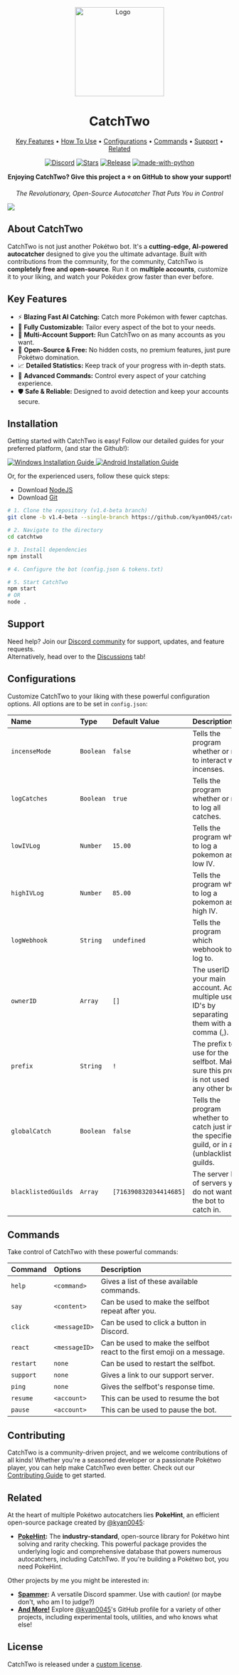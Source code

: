       
<!-- Badges (Top) -->
<p align="center">
  <a href="https://kyan.space"><img width="200px" src="https://res.cloudinary.com/dppthk8lt/image/upload/v1719331169/catchtwo_bjvlqi.png" alt="Logo"></a>
  <h1 align="center">CatchTwo</h1>
</p>


<p align="center">
  <a href="#key-features">Key Features</a> •
  <a href="#installation">How To Use</a> •
  <a href="#configurations">Configurations</a> •
  <a href="#commands">Commands</a> •
  <a href="#support">Support</a> •
  <a href="#related">Related</a>
</p>

  <p align="center">
  <a href="https://discord.gg/tXa2Hw5jHy"><img src="https://img.shields.io/discord/1133853334944632832?label=Discord&logo=discord&logoColor=white&style=for-the-badge" alt="Discord"></a>
  <a href="https://github.com/kyan0045/CatchTwo/stargazers"><img src="https://img.shields.io/github/stars/kyan0045/CatchTwo?style=for-the-badge&logo=github&color=blue" alt="Stars"></a>
  <a href="https://github.com/kyan0045/CatchTwo/releases"><img src="https://img.shields.io/github/v/release/kyan0045/CatchTwo?style=for-the-badge&logo=github" alt="Release"></a>
  <a href="https://www.nodejs.org/"><img src="https://img.shields.io/badge/node.js-339933?style=for-the-badge&logo=Node.js&logoColor=white" alt="made-with-python"></a>
</p>


<p align="center">
  <b>Enjoying CatchTwo? Give this project a ⭐ on GitHub to show your support!</b>
</p>

<!-- Title & Subtitle -->
<p align="center">
  <i>The Revolutionary, Open-Source Autocatcher That Puts You in Control</i>
</p>

<img src="https://res.cloudinary.com/dppthk8lt/image/upload/v1734823547/image_fx__4_cacczd.png">

<!-- About Section -->
<h2 align="">About CatchTwo</h2>
<p align="">
  CatchTwo is not just another Pokétwo bot. It's a <b>cutting-edge, AI-powered autocatcher</b> designed to give you the ultimate advantage. Built with contributions from the community, for the community, CatchTwo is <b>completely free and open-source</b>. Run it on <b>multiple accounts</b>, customize it to your liking, and watch your Pokédex grow faster than ever before.
</p>

<!-- Features Section -->
<h2 align="">Key Features</h2>
<p align="">
  <ul>
    <li>⚡ <b>Blazing Fast AI Catching:</b> Catch more Pokémon with fewer captchas.</li>
    <li>🔧 <b>Fully Customizable:</b> Tailor every aspect of the bot to your needs.</li>
    <li>👥 <b>Multi-Account Support:</b> Run CatchTwo on as many accounts as you want.</li>
    <li>💖 <b>Open-Source & Free:</b> No hidden costs, no premium features, just pure Pokétwo domination.</li>
    <li>📈 <b>Detailed Statistics:</b> Keep track of your progress with in-depth stats.</li>
    <li>🤖 <b>Advanced Commands:</b> Control every aspect of your catching experience.</li>
    <li>🛡️ <b>Safe & Reliable:</b> Designed to avoid detection and keep your accounts secure.</li>
  </ul>
</p>

<!-- Installation Section -->
<h2 align="">Installation</h2>
<p align="">
  Getting started with CatchTwo is easy! Follow our detailed guides for your preferred platform, (and star the Github!):
</p>
<p align="">
  <a href="https://youtu.be/Zfy2OQjAX3g">
    <img src="https://img.shields.io/badge/Windows-0078D6?style=for-the-badge&logo=windows&logoColor=white" alt="Windows Installation Guide">
  </a>
  <a href="https://discord.gg/tXa2Hw5jHy">
    <img src="https://img.shields.io/badge/Android-3DDC84?style=for-the-badge&logo=android&logoColor=white" alt="Android Installation Guide">
  </a>
 <!-- <a href="[LINK_TO_REPLIT_GUIDE]">
    <img src="https://img.shields.io/badge/Replit-F26207?style=for-the-badge&logo=replit&logoColor=white" alt="Replit Installation Guide">
  </a> -->
</p>
<p align="">Or, for the experienced users, follow these quick steps:</p>

- Download [NodeJS](https://nodejs.org/en/download)
- Download [Git](https://git-scm.com/downloads)

```bash
# 1. Clone the repository (v1.4-beta branch)
git clone -b v1.4-beta --single-branch https://github.com/kyan0045/catchtwo.git

# 2. Navigate to the directory
cd catchtwo

# 3. Install dependencies
npm install

# 4. Configure the bot (config.json & tokens.txt)

# 5. Start CatchTwo
npm start 
# OR
node .
```
<!-- Support Section -->
<h2 align="">Support</h2>
<p align="">
Need help? Join our <a href="https://discord.gg/tXa2Hw5jHy">Discord community</a> for support, updates, and feature requests.<br>
Alternatively, head over to the <a href="https://github.com/kyan0045/CatchTwo/discussions">Discussions</a> tab!
</p>

<!-- Configurations Section -->
<h2 align="">Configurations</h2>
<p align="">
  Customize CatchTwo to your liking with these powerful configuration options. All options are to be set in <code>config.json</code>:
</p>

| Name             | Type      | Default Value        | Description                                                                                                                   |
| :--------------- | :-------- | :------------------- | :---------------------------------------------------------------------------------------------------------------------------- |
| `incenseMode`    | `Boolean` | `false`              | Tells the program whether or not to interact with incenses.                                                                   |
| `logCatches`     | `Boolean` | `true`               | Tells the program whether or not to log all catches.                                                                          |
| `lowIVLog`       | `Number`  | `15.00`              | Tells the program when to log a pokemon as low IV.                                                                            |
| `highIVLog`      | `Number`  | `85.00`              | Tells the program when to log a pokemon as high IV.                                                                           |
| `logWebhook`     | `String`  | `undefined`          | Tells the program which webhook to log to.                                                                                    |
| `ownerID`        | `Array`   | `[]`                 | The userID of your main account. Add multiple user ID's by separating them with a comma (,).                                  |
| `prefix`         | `String`  | `!` | The prefix to use for the selfbot. Make sure this prefix is not used by any other bot. |
| `globalCatch`    | `Boolean` | `false`              | Tells the program whether to catch just in the specified guild, or in all (unblacklisted) guilds.                             |
| `blacklistedGuilds` | `Array`   | `[716390832034414685]` | The server IDs of servers you do not want the bot to catch in.                                                              |

<!-- Commands Section -->
<h2 align="">Commands</h2>
<p align="">
  Take control of CatchTwo with these powerful commands:
</p>

| Command   | Options         | Description                                                                  |
| :-------- | :-------------- | :--------------------------------------------------------------------------- |
| `help`    | `<command>`          | Gives a list of these available commands.                                    |
| `say`     | `<content>`     | Can be used to make the selfbot repeat after you.                             |
| `click`   | `<messageID>`   | Can be used to click a button in Discord.                                     |
| `react`   | `<messageID>`   | Can be used to make the selfbot react to the first emoji on a message.        |
| `restart` | `none`          | Can be used to restart the selfbot.                                           |
| `support` | `none`          | Gives a link to our support server.                                          |
| `ping`    | `none`          | Gives the selfbot's response time.                                            |
| `resume`  | `<account>`          | This can be used to resume the bot                        |
| `pause`  | `<account>`          | This can be used to pause the bot.                     |


<!-- Contributing Section -->
<h2 align="">Contributing</h2>
<p align="">
CatchTwo is a community-driven project, and we welcome contributions of all kinds! Whether you're a seasoned developer or a passionate Pokétwo player, you can help make CatchTwo even better. Check out our <a href="[LINK_TO_CONTRIBUTING_GUIDE]">Contributing Guide</a> to get started.
</p>

<!-- Related -->
<h2>Related</h2>
<p align="">
  At the heart of multiple Pokétwo autocatchers lies <b>PokeHint</b>, an efficient open-source package created by <a href="https://github.com/kyan0045"> @kyan0045</a>:
</p>

- **[PokeHint](https://github.com/kyan0045/pokehint):** The <b>industry-standard</b>, open-source library for Pokétwo hint solving and rarity checking. This powerful package provides the underlying logic and comprehensive database that powers numerous autocatchers, including CatchTwo. If you're building a Pokétwo bot, you need PokeHint.

<p align="">
  Other projects by me you might be interested in:
</p>

- **[Spammer](https://github.com/kyan0045/spammer):** A versatile Discord spammer. Use with caution! (or maybe don't, who am I to judge?)
- **[And More!](https://github.com/kyan0045?tab=repositories)** Explore <a href="https://github.com/kyan0045"> @kyan0045</a>'s GitHub profile for a variety of other projects, including experimental tools, utilities, and who knows what else!


<!-- License -->
<h2 align="">License</h2>
<p align="">
CatchTwo is released under a <a href="https://github.com/kyan0045/CatchTwo/blob/main/LICENSE">custom license</a>.
</p>
